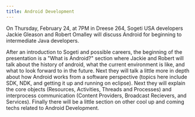 ```yaml
---
title: Android Development
---
```

On Thursday, February 24, at 7PM in Dreese 264, Sogeti USA developers Jackie Gleason and Robert Omalley will discuss Android for beginning to intermediate Java developers.

After an introduction to Sogeti and possible careers, the beginning of the presentation is a "What is Android?" section where Jackie and Robert will talk about the history of android, what the current environment is like, and what to look forward to in the future. Next they will talk a little more in depth about how Android works from a software perspective (topics here include SDK, NDK, and getting it up and running on eclipse). Next they will explain the core objects (Resources, Activities, Threads and Processes) and interprocess communication (Content Providers, Broadcast Recievers, and Services). Finally there will be a little section on other cool up and coming techs related to Android Development.
